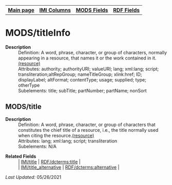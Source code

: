<!DOCTYPE html>
<html>

<body>
<table style="width:100%">
  <tr>
    <th><a href="index.md">Main page</a></th>
	<th><a href="IMI.md">IMI Columns</a></th>
    <th><a href="MODS.md">MODS Fields</a></th>
    <th><a href="RDF.md">RDF Fields</a></th>
  </tr>
</table>



<h1>MODS/titleInfo</h1>
<dl>
  <dt><b>Description</b></dt>
  <dd>Definition: A word, phrase, character, or group of characters, normally appearing in a resource, that names it or the work contained in it.<a href="https://www.loc.gov/standards/mods/userguide/titleinfo.html">(resource)</a></dd>
  <dd>Attributes: authority; authorityURI; valueURI; lang; xml:lang; script; transliteration;altRepGroup; nameTitleGroup; xlink:href; ID; displayLabel; altFormat; contentType; usage; supplied; type; otherType</dd>
  <dd>Subelements: title; subTitle; partNumber; partName; nonSort</dd>
</dl>
<h2>MODS/title</h2>
<dl>
  <dt><b>Description</b></dt>
  <dd>Definition: A word, phrase, character, or group of characters that constitutes the chief title of a resource, i.e., the title normally used when citing the resource.<a href="https://www.loc.gov/standards/mods/userguide/titleinfo.html#title">(resource)</a></dd>
  <dd>Attributes: lang; xml:lang; script; transliteration</dd>
  <dd>Subelements: N/A</dd>
</dl>
<dl>
	<dt><b>Related Fields</b></dt>
		<dd>| <a href="title.md">IMI/title</a> | <a href="rdf.dcterms.title.md">RDF/dcterms:title</a> | </dd>
		<dd>| <a href="title.alternative.md">IMI/title_alternative</a> | <a href="rdf.dcterms.alternative.md">RDF/dcterms:alternative</a> | </dd>

</dl>
<p><i>Last Updated: </i>05/26/2021</p>
</body>
</html>